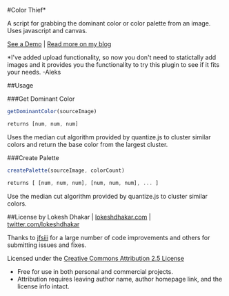 
#Color Thief*

A script for grabbing the dominant color or color palette from an image. Uses javascript and canvas.

[See a Demo](http://lokeshdhakar.com/projects/color-thief) | [Read more on my blog](http://lokeshdhakar.com/color-thief)



*I've added upload functionality, so now you don't need to statictally add images and it provides you the functionality to try this plugin to see if it fits your needs. -Aleks











##Usage

###Get Dominant Color
```js
getDominantColor(sourceImage)
```
  
```js
returns [num, num, num]
```

Uses the median cut algorithm provided by quantize.js to cluster similar
colors and return the base color from the largest cluster.

###Create Palette
```js
createPalette(sourceImage, colorCount)
```

```js
returns [ [num, num, num], [num, num, num], ... ]
```

Use the median cut algorithm provided by quantize.js to cluster similar
colors.

##License
by Lokesh Dhakar | [lokeshdhakar.com](http://www.lokeshdhakar.com)  | [twitter.com/lokeshdhakar](http://twitter.com/lokeshdhakar)  

Thanks to [jfsiii](https://github.com/jfsiii) for a large number of code improvements and others for submitting issues and fixes.

Licensed under the [Creative Commons Attribution 2.5 License](http://creativecommons.org/licenses/by/2.5/)

* Free for use in both personal and commercial projects.
* Attribution requires leaving author name, author homepage link, and the license info intact.
